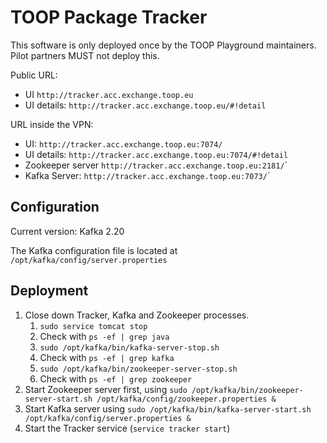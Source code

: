 # TOOP Package Tracker

This software is only deployed once by the TOOP Playground maintainers.
Pilot partners MUST not deploy this.

Public URL: 
* UI `http://tracker.acc.exchange.toop.eu`
* UI details: `http://tracker.acc.exchange.toop.eu/#!detail`

URL inside the VPN:
* UI: `http://tracker.acc.exchange.toop.eu:7074/`
* UI details: `http://tracker.acc.exchange.toop.eu:7074/#!detail`
* Zookeeper server `http://tracker.acc.exchange.toop.eu:2181/`´
* Kafka Server: `http://tracker.acc.exchange.toop.eu:7073/`´

## Configuration

Current version: Kafka 2.20

The Kafka configuration file is located at `/opt/kafka/config/server.properties`

## Deployment

1. Close down Tracker, Kafka and Zookeeper processes.
    1. `sudo service tomcat stop`
    1. Check with `ps -ef | grep java`
    1. `sudo /opt/kafka/bin/kafka-server-stop.sh`
    1. Check with `ps -ef | grep kafka`
    1. `sudo /opt/kafka/bin/zookeeper-server-stop.sh`
    1. Check with `ps -ef | grep zookeeper`
2. Start Zookeeper server first, using `sudo /opt/kafka/bin/zookeeper-server-start.sh /opt/kafka/config/zookeeper.properties &`
3. Start Kafka server using `sudo /opt/kafka/bin/kafka-server-start.sh /opt/kafka/config/server.properties &`
4. Start the Tracker service (`service tracker start`)
